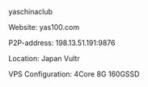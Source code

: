 yaschinaclub

Website: yas100.com

P2P-address: 198.13.51.191:9876

Location: Japan Vultr

VPS Configuration: 4Core 8G 160GSSD
